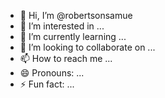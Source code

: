- 👋 Hi, I’m @robertsonsamue
- 👀 I’m interested in ...
- 🌱 I’m currently learning ...
- 💞️ I’m looking to collaborate on ...
- 📫 How to reach me ...
- 😄 Pronouns: ...
- ⚡ Fun fact: ...

<!---
robertsonsamue/robertsonsamue is a ✨ special ✨ repository because its `README.md` (this file) appears on your GitHub profile.
You can click the Preview link to take a look at your changes.
--->
